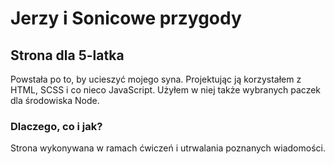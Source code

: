 # Jerzy i Sonicowe przygody 
## Strona dla 5-latka
 Powstała po to, by ucieszyć mojego syna. 
 Projektując ją korzystałem z HTML, SCSS i co nieco JavaScript. Użyłem w niej także wybranych paczek dla środowiska Node. 
 
 ### Dlaczego, co i jak? 
 Strona wykonywana w ramach ćwiczeń i utrwalania poznanych wiadomości. 
 
 
 
